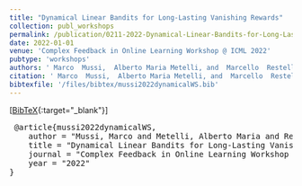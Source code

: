 ```yaml
---
title: "Dynamical Linear Bandits for Long-Lasting Vanishing Rewards"
collection: publ_workshops
permalink: /publication/0211-2022-Dynamical-Linear-Bandits-for-Long-Lasting-Vanishing-Rewards
date: 2022-01-01
venue: 'Complex Feedback in Online Learning Workshop @ ICML 2022'
pubtype: 'workshops'
authors: ' Marco  Mussi,  Alberto Maria Metelli, and  Marcello  Restelli'
citation: ' Marco  Mussi,  Alberto Maria Metelli, and  Marcello  Restelli&quot;Dynamical Linear Bandits for Long-Lasting Vanishing Rewards.&quot; Complex Feedback in Online Learning Workshop @ ICML 2022, 2022'
bibtexfile: '/files/bibtex/mussi2022dynamicalWS.bib'
---
```

 [[BibTeX](/files/bibtex/mussi2022dynamicalWS.bib){:target="_blank"}] 
<pre> @article{mussi2022dynamicalWS,
    author = "Mussi, Marco and Metelli, Alberto Maria and Restelli, Marcello",
    title = "Dynamical Linear Bandits for Long-Lasting Vanishing Rewards",
    journal = "Complex Feedback in Online Learning Workshop @ ICML 2022",
    year = "2022"
} </pre>
